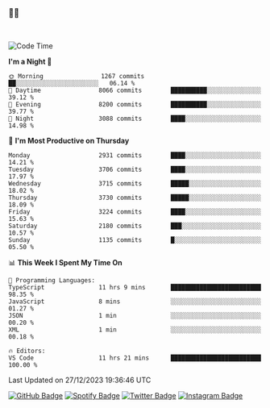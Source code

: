 ### 🤙🍺

<!-- <a href="https://github-readme-stats.vercel.app/api?username=hzak2xx&count_private=true&show_icons=true&theme=dracula">
  <img align="center" src="https://github-readme-stats.vercel.app/api?username=hzak2xx&count_private=true&show_icons=true&theme=dracula" />
</a>
</br> -->
</br>

<!--START_SECTION:waka-->
![Code Time](http://img.shields.io/badge/Code%20Time-2%2C965%20hrs%203%20mins-blue)

**I'm a Night 🦉** 

```text
🌞 Morning                1267 commits        ██░░░░░░░░░░░░░░░░░░░░░░░   06.14 % 
🌆 Daytime                8066 commits        ██████████░░░░░░░░░░░░░░░   39.12 % 
🌃 Evening                8200 commits        ██████████░░░░░░░░░░░░░░░   39.77 % 
🌙 Night                  3088 commits        ████░░░░░░░░░░░░░░░░░░░░░   14.98 % 
```
📅 **I'm Most Productive on Thursday** 

```text
Monday                   2931 commits        ████░░░░░░░░░░░░░░░░░░░░░   14.21 % 
Tuesday                  3706 commits        ████░░░░░░░░░░░░░░░░░░░░░   17.97 % 
Wednesday                3715 commits        █████░░░░░░░░░░░░░░░░░░░░   18.02 % 
Thursday                 3730 commits        █████░░░░░░░░░░░░░░░░░░░░   18.09 % 
Friday                   3224 commits        ████░░░░░░░░░░░░░░░░░░░░░   15.63 % 
Saturday                 2180 commits        ███░░░░░░░░░░░░░░░░░░░░░░   10.57 % 
Sunday                   1135 commits        █░░░░░░░░░░░░░░░░░░░░░░░░   05.50 % 
```


📊 **This Week I Spent My Time On** 

```text
💬 Programming Languages: 
TypeScript               11 hrs 9 mins       █████████████████████████   98.35 % 
JavaScript               8 mins              ░░░░░░░░░░░░░░░░░░░░░░░░░   01.27 % 
JSON                     1 min               ░░░░░░░░░░░░░░░░░░░░░░░░░   00.20 % 
XML                      1 min               ░░░░░░░░░░░░░░░░░░░░░░░░░   00.18 % 

🔥 Editors: 
VS Code                  11 hrs 21 mins      █████████████████████████   100.00 % 
```


 Last Updated on 27/12/2023 19:36:46 UTC
<!--END_SECTION:waka-->

[![GitHub Badge](https://img.shields.io/badge/GitHub-100000?style=for-the-badge&logo=github&logoColor=white)](https://github.com/hzak2xx)
[![Spotify Badge](https://img.shields.io/badge/Spotify-1ED760?&style=for-the-badge&logo=spotify&logoColor=white)](https://open.spotify.com/user/uf90s6sbbh75a1mt44clkhkvf)
[![Twitter Badge](https://img.shields.io/badge/Twitter-1DA1F2?style=for-the-badge&logo=twitter&logoColor=white)](https://twitter.com/hzak2xx)
[![Instagram Badge](https://img.shields.io/badge/Instagram-E4405F?style=for-the-badge&logo=instagram&logoColor=white)](https://www.instagram.com/hzak2xx/)

